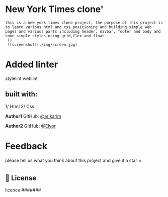 # New York Times clone'
    this is a new york times clone project, the purpose of this project is to learn various html and css positioning and building simple web pages and various parts including header, navbar, footer and body and some simple styles using grid,flex and float
     ()
     ![screenshot](./img/screen.jpg)


# Added linter
stylelint
weblint


## built with:
1/ Html 
2/ Css




**Author1**
 GitHub: [@arikarim](hhttps://github.com/arikarim)



 **Author2**
GitHub: [@Elyor](https://github.com/EL28DEV)





# Feedback
please tell us what you think about this project and give it a star ⭐️.


## 📝 License
licence #######

